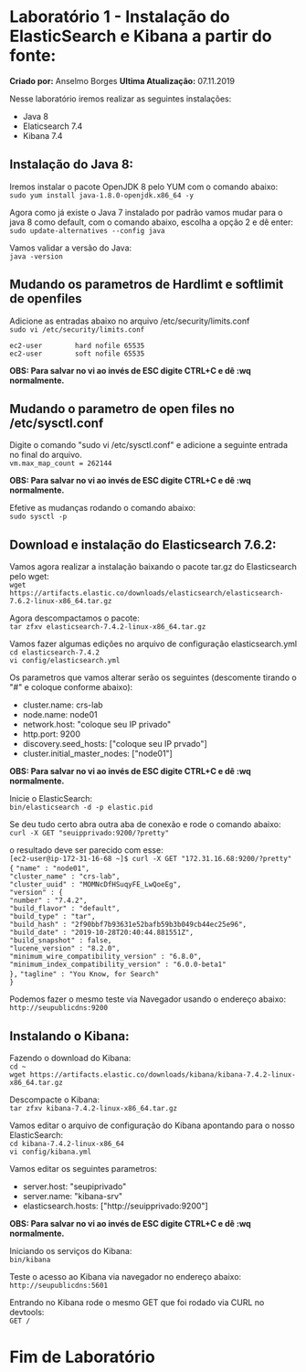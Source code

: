 # Laboratório 1 - Instalação do ElasticSearch e Kibana a partir do fonte:
**Criado por:** Anselmo Borges
**Ultima Atualização:** 07.11.2019

Nesse laboratório iremos realizar as seguintes instalações:
* Java 8
* Elaticsearch 7.4
* Kibana 7.4

## Instalação do Java 8:
Iremos instalar o pacote OpenJDK 8 pelo YUM com o comando abaixo:<br>
``sudo yum install java-1.8.0-openjdk.x86_64 -y`` 

Agora como já existe o Java 7 instalado por padrão vamos mudar para o java 8 como default, com o comando abaixo, escolha a opção 2 e dê enter:<br>
``sudo update-alternatives --config java``

Vamos validar a versão do Java:<br>
``java -version``

## Mudando os parametros de Hardlimt e softlimit de openfiles
Adicione as entradas abaixo no arquivo /etc/security/limits.conf<br>
``sudo vi /etc/security/limits.conf``

``ec2-user        hard nofile 65535``<br>
``ec2-user        soft nofile 65535``

**OBS: Para salvar no vi ao invés de ESC digite CTRL+C e dê :wq normalmente.**

## Mudando o parametro de open files no /etc/sysctl.conf 
Digite o comando "sudo vi /etc/sysctl.conf" e adicione a seguinte entrada no final do arquivo.<br>
``vm.max_map_count = 262144`` 

**OBS: Para salvar no vi ao invés de ESC digite CTRL+C e dê :wq normalmente.**

Efetive as mudanças rodando o comando abaixo:<br>
``sudo sysctl -p``

## Download e instalação do Elasticsearch 7.6.2:
Vamos agora realizar a instalação baixando o pacote tar.gz do Elasticsearch pelo wget:<br>
``wget https://artifacts.elastic.co/downloads/elasticsearch/elasticsearch-7.6.2-linux-x86_64.tar.gz`` 

Agora descompactamos o pacote:<br>
``tar zfxv elasticsearch-7.4.2-linux-x86_64.tar.gz``

Vamos fazer algumas edições no arquivo de configuração elasticsearch.yml <br>
``cd elasticsearch-7.4.2``<br>
``vi config/elasticsearch.yml``

Os parametros que vamos alterar serão os seguintes (descomente tirando o "#" e coloque conforme abaixo):
* cluster.name: crs-lab
* node.name: node01
* network.host: "coloque seu IP privado"
* http.port: 9200
* discovery.seed_hosts: ["coloque seu IP prvado"]
* cluster.initial_master_nodes: ["node01"]

**OBS: Para salvar no vi ao invés de ESC digite CTRL+C e dê :wq normalmente.**

Inicie o ElasticSearch:<br>
``bin/elasticsearch -d -p elastic.pid``

Se deu tudo certo abra outra aba de conexão e rode o comando abaixo:<br>
``curl -X GET "seuipprivado:9200/?pretty"``

o resultado deve ser parecido com esse:<br>
``[ec2-user@ip-172-31-16-68 ~]$ curl -X GET "172.31.16.68:9200/?pretty"``
``{``                                                                                                                            ``"name" : "node01",``                                                                                                         
  ``"cluster_name" : "crs-lab",``                                                                                                
  ``"cluster_uuid" : "MOMNcDfHSuqyFE_LwQoeEg",``                                                                                 
  ``"version" : {``                                                                                                              
    ``"number" : "7.4.2",``                                                                                                      
    ``"build_flavor" : "default",``                                                                                              
    ``"build_type" : "tar",``                                                                                                    
    ``"build_hash" : "2f90bbf7b93631e52bafb59b3b049cb44ec25e96",``                                                               
    ``"build_date" : "2019-10-28T20:40:44.881551Z",``                                                                            
    ``"build_snapshot" : false,``                                                                                                
    ``"lucene_version" : "8.2.0",``                                                                                              
    ``"minimum_wire_compatibility_version" : "6.8.0",``                                                                          
    ``"minimum_index_compatibility_version" : "6.0.0-beta1"``                                                                    
  ``},``
  ``"tagline" : "You Know, for Search"``                                                                                         
``}``                                  

Podemos fazer o mesmo teste via Navegador usando o endereço abaixo:<br>
``http://seupublicdns:9200``

## Instalando o Kibana:
Fazendo o download do Kibana:<br>
``cd ~``<br>
``wget https://artifacts.elastic.co/downloads/kibana/kibana-7.4.2-linux-x86_64.tar.gz``

Descompacte o Kibana:<br>
``tar zfxv kibana-7.4.2-linux-x86_64.tar.gz``

Vamos editar o arquivo de configuração do Kibana apontando para o nosso ElasticSearch:<br>
``cd kibana-7.4.2-linux-x86_64``<br>
``vi config/kibana.yml``

Vamos editar os seguintes parametros:<br>
* server.host: "seupiprivado"
* server.name: "kibana-srv"
* elasticsearch.hosts: ["http://seuipprivado:9200"]

**OBS: Para salvar no vi ao invés de ESC digite CTRL+C e dê :wq normalmente.**

Iniciando os serviços do Kibana:<br>
``bin/kibana``

Teste o acesso ao Kibana via navegador no endereço abaixo:<br>
``http://seupublicdns:5601``

Entrando no Kibana rode o mesmo GET que foi rodado via CURL no devtools:<br>
``GET /``

# Fim de Laboratório
